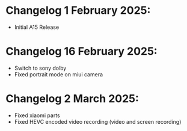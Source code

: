 # Changelog 1 February 2025:

- Initial A15 Release

# Changelog 16 February 2025:

- Switch to sony dolby
- Fixed portrait mode on miui camera

# Changelog 2 March 2025:

- Fixed xiaomi parts
- Fixed HEVC encoded video recording (video and screen recording)